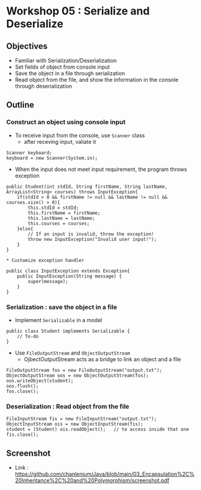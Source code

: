 # Workshop 05 : Serialize and Deserialize

## Objectives
* Familiar with Serialization/Deserialization
* Set fields of object from console input
* Save the object in a file through serialization
* Read object from the file, and show the information in the console through deserialization

## Outline
### Construct an object using console input
* To receive input from the console, use `Scanner` class
    * after receving input, valiate it 
```
Scanner keyboard;
keyboard = new Scanner(System.in);
```
* When the input does not meet input requirement, the program throws exception
```
public Student(int stdId, String firstName, String lastName, ArrayList<String> courses) throws InputException{
    if(stdId > 0 && firstName != null && lastName != null && courses.size() > 0){
        this.stdId = stdId;
        this.firstName = firstName;
        this.lastName = lastName;
        this.courses = courses;
    }else{
        // If an input is invalid, throw the exception!
        throw new InputException("Invalid user input!");
    }
}
```
    * Customize exception handler
```
public class InputException extends Exception{
    public InputException(String message) {
        super(message);
    }
}
```

### Serialization : save the object in a file 
* Implement `Serializable` in a model
```
public class Student implements Serializable {
    // To-do
}
```
* Use `FileOutputStream` and `ObjectOutputStream`
    * OjbectOutputStream acts as a bridge to link an object and a file
```
FileOutputStream fos = new FileOutputStream("output.txt");
ObjectOutputStream oos = new ObjectOutputStream(fos);
oos.writeObject(student);
oos.flush();
fos.close();
```

### Deserialization : Read object from the file
```
FileInputStream fis = new FileInputStream("output.txt");
ObjectInputStream ois = new ObjectInputStream(fis);
student = (Student) ois.readObject();   // to access inside that one
fis.close();
```

## Screenshot
* Link : https://github.com/chanlenium/Java/blob/main/03_Encapsulation%2C%20Inheritance%2C%20and%20Polymorphism/screenshot.pdf